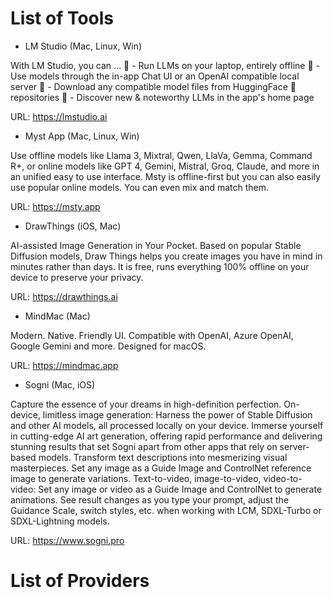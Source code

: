 # List of Tools

* LM Studio (Mac, Linux, Win)

With LM Studio, you can ...
🤖 - Run LLMs on your laptop, entirely offline
👾 - Use models through the in-app Chat UI or an OpenAI compatible local server
📂 - Download any compatible model files from HuggingFace 🤗 repositories
🔭 - Discover new & noteworthy LLMs in the app's home page

URL: https://lmstudio.ai

* Myst App (Mac, Linux, Win)

Use offline models like Llama 3, Mixtral, Qwen, LlaVa, Gemma, Command R+, or online models like GPT 4, Gemini, Mistral, Groq, Claude, and more in an unified easy to use interface.
Msty is offline-first but you can also easily use popular online models. You can even mix and match them.

URL: https://msty.app

* DrawThings (iOS, Mac)

AI-assisted Image Generation in Your Pocket.
Based on popular Stable Diffusion models, Draw Things helps you create images you have in mind in minutes rather than days. It is free, runs everything 100% offline on your device to preserve your privacy.

URL: https://drawthings.ai

* MindMac (Mac)

Modern. Native. Friendly UI. Compatible with OpenAI, Azure OpenAI, Google Gemini and more. Designed for macOS.

URL: https://mindmac.app

* Sogni (Mac, iOS)

Capture the essence of your dreams in high-definition perfection.
On-device, limitless image generation:
Harness the power of Stable Diffusion and other AI models, all processed locally on your device. Immerse yourself in cutting-edge AI art generation, offering rapid performance and delivering stunning results that set Sogni apart from other apps that rely on server-based models.
Transform text descriptions into mesmerizing visual masterpieces.
Set any image as a Guide Image and ControlNet reference image to generate variations.
Text-to-video, image-to-video, video-to-video: Set any image or video as a Guide Image and ControlNet to generate animations.
See result changes as you type your prompt, adjust the Guidance Scale, switch styles, etc. when working with LCM, SDXL-Turbo or SDXL-Lightning models.

URL: https://www.sogni.pro



# List of Providers




